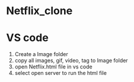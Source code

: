 # Netflix_clone
# VS code
1. Create a Image folder
2. copy all images, gif, video, tag to Image folder
3. open Netflix.html file in vs code
4. select open server to run the html file
